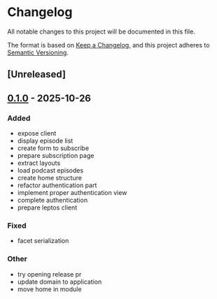 # Changelog

All notable changes to this project will be documented in this file.

The format is based on [Keep a Changelog](https://keepachangelog.com/en/1.0.0/),
and this project adheres to [Semantic Versioning](https://semver.org/spec/v2.0.0.html).

## [Unreleased]

## [0.1.0](https://github.com/jdrouet/entertainarr/releases/tag/entertainarr-client-web-leptos-v0.1.0) - 2025-10-26

### Added

- expose client
- display episode list
- create form to subscribe
- prepare subscription page
- extract layouts
- load podcast episodes
- create home structure
- refactor authentication part
- implement proper authentication view
- complete authentication
- prepare leptos client

### Fixed

- facet serialization

### Other

- try opening release pr
- update domain to application
- move home in module
